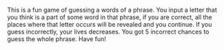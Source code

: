 This is a fun game of guessing a words of a phrase. You input a letter that you think is a part of some word in that phrase, if you are correct, all the places where that letter occurs will be revealed and you continue. If you guess incorrectly, your lives decreases. You got 5 incorrect chances to guess the whole phrase. Have fun!